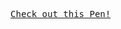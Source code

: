 <pre class="codepen" data-height="470" data-type="result" data-href="kjmBd" data-user="andymcfee" data-safe="true"> <code> </code> <a href="http://codepen.io/andymcfee/pen/kjmBd">Check out this Pen!</a> </pre>
<script src="http://codepen.io/assets/embed/ei.js"> </script>
